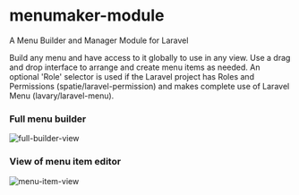 # menumaker-module
A Menu Builder and Manager Module for Laravel

Build any menu and have access to it globally to use in any view. Use a drag and drop interface to arrange and create menu items as needed. An optional 'Role' selector is used if the Laravel project has Roles and Permissions (spatie/laravel-permission) and makes complete use of Laravel Menu (lavary/laravel-menu).

### Full menu builder 
![full-builder-view](https://user-images.githubusercontent.com/79759974/117464998-37350280-af1f-11eb-891f-cd294f17e9bb.png)

### View of menu item editor
![menu-item-view](https://user-images.githubusercontent.com/79759974/117465001-37cd9900-af1f-11eb-8c17-972e090bb979.png)
